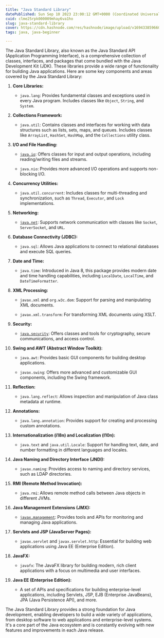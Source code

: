 ```yaml
---
title: "Java Standard Library"
datePublished: Sun Sep 10 2023 23:00:12 GMT+0000 (Coordinated Universal Time)
cuid: clme25rpk000009mhay6va1ho
slug: java-standard-library
cover: https://cdn.hashnode.com/res/hashnode/image/upload/v1694338596601/93e23d3d-57f3-42f9-9341-4f159f80378e.png
tags: java, java-beginner

---
```


The Java Standard Library, also known as the Java Standard API (Application Programming Interface), is a comprehensive collection of classes, interfaces, and packages that come bundled with the Java Development Kit (JDK). These libraries provide a wide range of functionality for building Java applications. Here are some key components and areas covered by the Java Standard Library:

1. **Core Libraries:**
    
    * `java.lang`: Provides fundamental classes and exceptions used in every Java program. Includes classes like `Object`, `String`, and `System`.
        
2. **Collections Framework:**
    
    * `java.util`: Contains classes and interfaces for working with data structures such as lists, sets, maps, and queues. Includes classes like `ArrayList`, `HashSet`, `HashMap`, and the `Collections` utility class.
        
3. **I/O and File Handling:**
    
    * [`java.io`](http://java.io): Offers classes for input and output operations, including reading/writing files and streams.
        
    * `java.nio`: Provides more advanced I/O operations and supports non-blocking I/O.
        
4. **Concurrency Utilities:**
    
    * `java.util.concurrent`: Includes classes for multi-threading and synchronization, such as `Thread`, `Executor`, and `Lock` implementations.
        
5. **Networking:**
    
    * [`java.net`](http://java.net): Supports network communication with classes like `Socket`, `ServerSocket`, and `URL`.
        
6. **Database Connectivity (JDBC):**
    
    * `java.sql`: Allows Java applications to connect to relational databases and execute SQL queries.
        
7. **Date and Time:**
    
    * `java.time`: Introduced in Java 8, this package provides modern date and time handling capabilities, including `LocalDate`, `LocalTime`, and `DateTimeFormatter`.
        
8. **XML Processing:**
    
    * `javax.xml` and `org.w3c.dom`: Support for parsing and manipulating XML documents.
        
    * `javax.xml.transform`: For transforming XML documents using XSLT.
        
9. **Security:**
    
    * [`java.security`](http://java.security): Offers classes and tools for cryptography, secure communications, and access control.
        
10. **Swing and AWT (Abstract Window Toolkit):**
    
    * `java.awt`: Provides basic GUI components for building desktop applications.
        
    * `javax.swing`: Offers more advanced and customizable GUI components, including the Swing framework.
        
11. **Reflection:**
    
    * `java.lang.reflect`: Allows inspection and manipulation of Java class metadata at runtime.
        
12. **Annotations:**
    
    * `java.lang.annotation`: Provides support for creating and processing custom annotations.
        
13. **Internationalization (i18n) and Localization (l10n):**
    
    * `java.text` and `java.util.Locale`: Support for handling text, date, and number formatting in different languages and locales.
        
14. **Java Naming and Directory Interface (JNDI):**
    
    * `javax.naming`: Provides access to naming and directory services, such as LDAP directories.
        
15. **RMI (Remote Method Invocation):**
    
    * `java.rmi`: Allows remote method calls between Java objects in different JVMs.
        
16. **Java Management Extensions (JMX):**
    
    * [`javax.management`](http://javax.management): Provides tools and APIs for monitoring and managing Java applications.
        
17. **Servlets and JSP (JavaServer Pages):**
    
    * `javax.servlet` and `javax.servlet.http`: Essential for building web applications using Java EE (Enterprise Edition).
        
18. **JavaFX:**
    
    * `javafx`: The JavaFX library for building modern, rich client applications with a focus on multimedia and user interfaces.
        
19. **Java EE (Enterprise Edition):**
    
    * A set of APIs and specifications for building enterprise-level applications, including Servlets, JSP, EJB (Enterprise JavaBeans), JPA (Java Persistence API), and more.
        

The Java Standard Library provides a strong foundation for Java development, enabling developers to build a wide variety of applications, from desktop software to web applications and enterprise-level systems. It's a core part of the Java ecosystem and is constantly evolving with new features and improvements in each Java release.